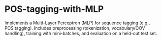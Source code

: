 # POS-tagging-with-MLP
Implements a Multi-Layer Perceptron (MLP) for sequence tagging (e.g., POS tagging). Includes preprocessing (tokenization, vocabulary/OOV handling), training with mini-batches, and evaluation on a held-out test set.
